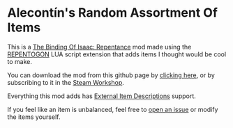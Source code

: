 # Alecontín's Random Assortment Of Items
This is a [The Binding Of Isaac: Repentance](https://store.steampowered.com/app/1426300/The_Binding_of_Isaac_Repentance/) mod made using the [REPENTOGON](https://github.com/TeamREPENTOGON/REPENTOGON) LUA script extension that adds items I thought would be cool to make.

You can download the mod from this github page by [clicking here](https://github.com/Alecontin/ARAOI/archive/refs/heads/main.zip), or by subscribing to it in the [Steam Workshop](https://steamcommunity.com/sharedfiles/filedetails/?id=3265264784).

Everything this mod adds has [External Item Descriptions](https://github.com/wofsauge/External-Item-Descriptions) support.



If you feel like an item is unbalanced, feel free to [open an issue](https://github.com/Alecontin/ARAOI/issues) or modify the items yourself.
